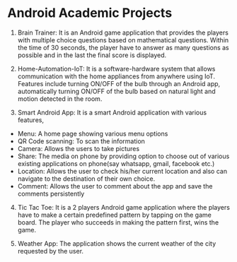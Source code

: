 # Android Academic Projects

1. Brain Trainer: It is an Android game application that provides the players with multiple choice questions based on mathematical questions. Within the time of 30 seconds, the player have to answer as many questions as possible and in the last the final score is displayed. 

2. Home-Automation-IoT: It is a software-hardware system that allows communication with the home appliances from anywhere using IoT. Features include turning ON/OFF of the bulb through an Android app, automatically turning ON/OFF of the bulb based on natural light and motion detected in the room.

3. Smart Android App: It is a smart Android application with various features,
- Menu: A home page showing various menu options
- QR Code scanning: To scan the information
- Camera: Allows the users to take pictures
- Share: The media on phone by providing option to choose out of various existing applications on phone(say whatsapp, gmail,   facebook etc.)
- Location: Allows the user to check his/her current location and also can navigate to the destination of their own choice.
- Comment: Allows the user to comment about the app and save the comments persistently

4. Tic Tac Toe: It is a 2 players Android game application where the players have to make a certain predefined pattern by tapping on the game board. The player who succeeds in making the pattern first, wins the game.

5. Weather App: The application shows the current weather of the city requested by the user.
